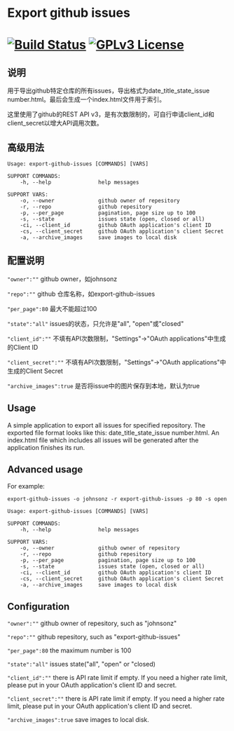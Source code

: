 <!--
    Author: Johnson
    Date: 2017
    Description: A simple go application to export Github issues with comments to html files
-->
# Export github issues

# [![Build Status](https://travis-ci.org/johnsonz/export-github-issues.svg?branch=master)](https://travis-ci.org/johnsonz/export-github-issues) [![GPLv3 License](https://img.shields.io/badge/license-GPLv3-blue.svg)](https://github.com/johnsonz/export-github-issues/blob/master/LICENS)

## 说明

用于导出github特定仓库的所有issues，导出格式为date_title_state_issue number.html。最后会生成一个index.html文件用于索引。

这里使用了github的REST API v3，是有次数限制的，可自行申请client_id和client_secret以增大API调用次数。

## 高级用法

```
Usage: export-github-issues [COMMANDS] [VARS]

SUPPORT COMMANDS:
    -h, --help               help messages

SUPPORT VARS:
    -o, --owner              github owner of repesitory
    -r, --repo               github repesitory
    -p, --per_page           pagination, page size up to 100
    -s, --state              issues state (open, closed or all)
    -ci, --client_id         github OAuth application's client ID
    -cs, --client_secret     github OAuth application's client Secret
    -a, --archive_images     save images to local disk
```

## 配置说明

`"owner":""` github owner，如johnsonz

`"repo":""` github 仓库名称，如export-github-issues

`"per_page":80` 最大不能超过100

`"state":"all"` issues的状态，只允许是"all", "open"或"closed"

`"client_id":""` 不填有API次数限制，"Settings"->"OAuth applications"中生成的Client ID

`"client_secret":""` 不填有API次数限制，"Settings"->"OAuth applications"中生成的Client Secret

`"archive_images":true` 是否将issue中的图片保存到本地，默认为true

## Usage

A simple application to export all issues for specified repository. The exported file format looks like this: date_title_state_issue number.html. An index.html file which includes all issues will be generated after the application finishes its run.

## Advanced usage

For example:

`export-github-issues -o johnsonz -r export-github-issues -p 80 -s open`

```
Usage: export-github-issues [COMMANDS] [VARS]

SUPPORT COMMANDS:
    -h, --help               help messages

SUPPORT VARS:
    -o, --owner              github owner of repesitory
    -r, --repo               github repesitory
    -p, --per_page           pagination, page size up to 100
    -s, --state              issues state (open, closed or all)
    -ci, --client_id         github OAuth application's client ID
    -cs, --client_secret     github OAuth application's client Secret
    -a, --archive_images     save images to local disk
```

## Configuration

`"owner":""` github owner of repesitory, such as "johnsonz"

`"repo":""` github repesitory, such as "export-github-issues"

`"per_page":80` the maximum number is 100

`"state":"all"` issues state("all", "open" or "closed)

`"client_id":""` there is API rate limit if empty. If you need a higher rate limit, please put in your OAuth application's client ID and secret.

`"client_secret":""` there is API rate limit if empty. If you need a higher rate limit, please put in your OAuth application's client ID and secret.

`"archive_images":true` save images to local disk.
